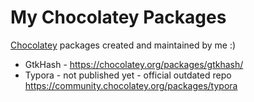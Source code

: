 # My Chocolatey Packages
[Chocolatey](https://chocolatey.org/) packages created and maintained by me :)

- GtkHash - https://chocolatey.org/packages/gtkhash/
- Typora - not published yet - official outdated repo https://community.chocolatey.org/packages/typora
